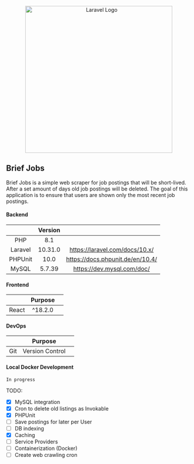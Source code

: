<p align="center"><a href="https://laravel.com" target="_blank"><img src="https://raw.githubusercontent.com/laravel/art/master/logo-lockup/5%20SVG/2%20CMYK/1%20Full%20Color/laravel-logolockup-cmyk-red.svg" width="400" alt="Laravel Logo"></a></p>

## Brief Jobs

Brief Jobs is a simple web scraper for job postings that will be short-lived. After a set amount of days old job postings will be deleted. The goal of this application is to ensure that users are shown only the most recent job postings.

#### Backend

|         | Version |                                  |
| :-----: | :-----: | :------------------------------: |
|   PHP   |   8.1   |                                  |
| Laravel | 10.31.0 |  https://laravel.com/docs/10.x/  |
| PHPUnit |  10.0   | https://docs.phpunit.de/en/10.4/ |
|  MySQL  | 5.7.39  |    https://dev.mysql.com/doc/    |

#### Frontend

|       | Purpose |     |
| :---: | :-----: | :-: |
| React | ^18.2.0 |     |

#### DevOps

|     |     Purpose     |     |
| :-: | :-------------: | :-: |
| Git | Version Control |     |

#### Local Docker Development

```
In progress
```

TODO:

-   [x] MySQL integration
-   [x] Cron to delete old listings as Invokable
-   [x] PHPUnit
-   [ ] Save postings for later per User
-   [ ] DB indexing
-   [x] Caching
-   [ ] Service Providers
-   [ ] Containerization (Docker)
-   [ ] Create web crawling cron

